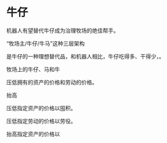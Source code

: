# 牛仔

机器人有望替代牛仔成为治理牧场的绝佳帮手。

“牧场主/牛仔/牛马”这种三层架构




是牛仔的一种理想替代品，和机器人相比，牛仔吃得多、干得少，。



牧场上的牛仔、马和牛


压低拥有的资产的价格和劳动的价格。

抬高


压低指定资产的价格以囤积。

压低指定劳动的价格以劳役。

抬高指定资产的价格以
